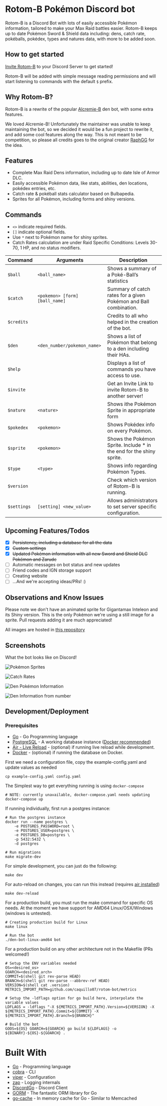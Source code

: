 # Rotom-B Pokémon Discord bot 

Rotom-B is a Discord Bot with lots of easily accessible Pokémon information, tailored to make your Max Raid battles easier. Rotom-B keeps up to date Pokémon Sword & Shield data including: dens, catch rate, pokéballs, pokédex, types and natures data, with more to be added soon.


## How to get started

[Invite Rotom-B](https://discord.com/oauth2/authorize?client_id=703830812772139138&scope=bot&permissions=281600) to your Discord Server to get started!

Rotom-B will be added with simple message reading permissions and will start listening to commands with the default `$` prefix.

## Why Rotom-B? 
Rotom-B is a rewrite of the popular [Alcremie-B](https://github.com/RaphGG/den-bot) den bot, with some extra features.

We loved Alcremie-B! Unfortunately the maintainer was unable to keep maintaining the bot, so we decided it would be a fun project to rewrite it, and add some cool features along the way.
This is not meant to be competition, so please all credits goes to the original creator [RaphGG](https://github.com/RaphGG) for the idea. 

## Features
- Complete Max Raid Dens information, including up to date Isle of Armor DLC. 
- Easily accessible Pokémon data, like stats, abilities, den locations, pokédex entries, etc. 
- Catch rate & pokéball stats calculator based on Bulbapedia.
- Sprites for all Pokémon, including forms and shiny versions. 

## Commands
-  `<>` indicate required fields.
-  `[]` indicate optional fields.
- Use `*` next to Pokémon name for shiny sprites.
- Catch Rates calculation are under Raid Specific Conditions: Levels 30-70, 1 HP, and no status modifiers.

Command | Arguments | Description
--- | --- | ---
`$ball` | `<ball_name>` | Shows a summary of a Poké-Ball’s statistics
`$catch` | `<pokemon> [form] [ball_name]` | Summary of catch rates for a given Pokémon and Ball combination.
`$credits` | | Credits to all who helped in the creation of the bot.
`$den` | `<den_number/pokemon_name>` | Shows a list of Pokémon that belong to a den including their HAs.
`$help` | | Displays a list of commands you have access to use.
`$invite`| | Get an Invite Link to invite Rotom-B to another server!
`$nature`| `<nature>` | Shows ithe Pokémon Sprite in appropriate form
`$pokedex` | `<pokemon>`| Shows Pokédex info on every Pokémon.
`$sprite` |  `<pokemon>` |  Shows the Pokémon Sprite. Include * in the end for the shiny sprite.
`$type` | `<type>` | Shows info regarding Pokémon Types.
`$version` |  | Check which version of Rotom-B is running.
`$settings` | `[setting] <new_value>` | Allows administrators to set server specific configuration.

## Upcoming Features/Todos
- [X] ~~Persistency, including a database for all the data~~
- [X] ~~Custom settings~~
- [X] ~~Updated Pokémon information with all new Sword and Shield DLC Pokémon and Zarude~~
- [ ] Automatic messages on bot status and new updates
- [ ] Friend codes and IGN storage support
- [ ] Creating website
- [ ] ...And we're accepting ideas/PRs! :) 

## Observations and Know Issues
Please note we don't have an animated sprite for Gigantamax Inteleon and its Shiny version. This is the only Pokémon we're using a still image for a sprite. Pull requests adding it are much appreciated!

All images are hosted in [this repository](https://github.com/caquillo07/rotom-b-data) 

## Screenshots
What the bot looks like on Discord!

![Pokémon Sprites](https://raw.githubusercontent.com/hypermilla/caquillo07.github.io/master/rotomb_screenshots/rotomB_pkmn_sprite.png)

![Catch Rates](https://raw.githubusercontent.com/hypermilla/caquillo07.github.io/master/rotomb_screenshots/rotomB_catchrates.png)

![Den Pokémon Information](https://raw.githubusercontent.com/hypermilla/caquillo07.github.io/master/rotomb_screenshots/rotomB_pkmn_den.png)

![Den Information from number](https://raw.githubusercontent.com/hypermilla/caquillo07.github.io/master/rotomb_screenshots/rotomB_den_number.png)


## Development/Deployment

### Prerequisites

* [Go](https://golang.org/) - Go Programming language
* [PostgreSQL](https://www.postgresql.org/download/) - A working database instance ([Docker recommended](https://hub.docker.com/_/postgres))
* [Air - Live Reload](https://github.com/cosmtrek/air) - (optional) if running live reload while development.
* [Docker](https://docs.docker.com/get-docker/) - (optional) if running the database on Docker.

First we need a configuration file, copy the example-config.yaml and update values as needed
```shell script
cp example-config.yaml config.yaml
```

The Simplest way to get everything running is using `docker-compose`
```shell script
# NOTE: currently unavailable, docker-compose.yaml needs updating
docker-compose up
```

If running individually, first run a postgres instance:
```shell script
# Run the postgres instance
docker run --name postgres \ 
    -e POSTGRES_PASSWORD=root \ 
    -e POSTGRES_USER=postgres \ 
    -e POSTGRES_DB=postgres \ 
    -p 5432:5432 \ 
    -d postgres

# Run migrations
make migrate-dev
```

For simple development, you can just do the following:
```shell script
make dev
```

For auto-reload on changes, you can run this instead (requires [air installed](https://github.com/cosmtrek/air#installation))
```shell script
make dev-reload
```

For a production build, you must run the make command for specific OS needs. At the moment we have support for AMD64 Linux/OSX/Windows (windows is untested).
```shell script
# Creating production build for Linux
make linux

# Run the bot
./den-bot-linux-amd64 bot
```

For a production build on any other architecture not in the Makefile (PRs welcomed!)
```shell script
# Setup the ENV variables needed
OS=<desired_os>
GOARCH=<desired_arch>
COMMIT=$(shell git rev-parse HEAD)
BRANCH=$(shell git rev-parse --abbrev-ref HEAD)
VERSION=$(shell cat .version)
METRICS_IMPORT_PATH=github.com/caquillo07/rotom-bot/metrics

# Setup the -ldflags option for go build here, interpolate the variable values
LDFLAGS = -ldflags "-X ${METRICS_IMPORT_PATH}.Version=${VERSION} -X ${METRICS_IMPORT_PATH}.Commit=${COMMIT} -X ${METRICS_IMPORT_PATH}.Branch=${BRANCH}"

# Build the bot
GOOS=${OS} GOARCH=${GOARCH} go build ${LDFLAGS} -o ${BINARY}-${OS}-${GOARCH} .
```

# Built With
* [Go](https://golang.org/) - Programming language
* [cobra](https://github.com/spf13/cobra) - CLI
* [viper](https://github.com/spf13/viper) - Configuration
* [zap](https://github.com/uber-go/zap) - Logging internals
* [DiscordGo](https://github.com/bwmarrin/discordgo) - Discord Client
* [GORM](https://github.com/go-gorm/gorm) - The fantastic ORM library for Go
* [go-cache](https://github.com/patrickmn/go-cache) - In memory cache for Go - Similar to Memcached
